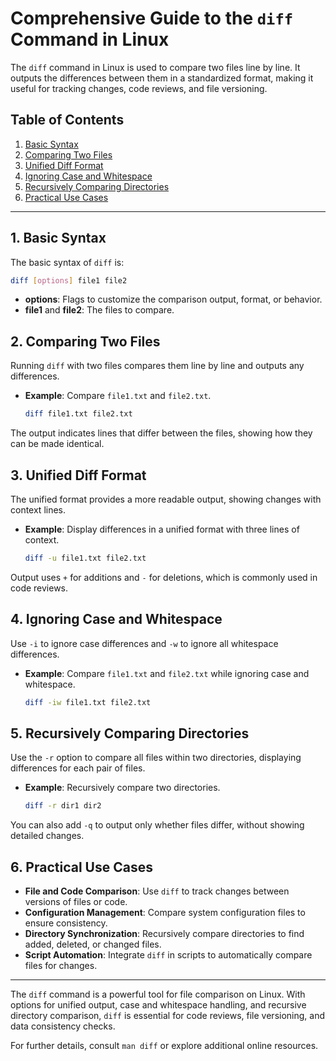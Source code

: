 
# Comprehensive Guide to the `diff` Command in Linux

The `diff` command in Linux is used to compare two files line by line. It outputs the differences between them in a standardized format, making it useful for tracking changes, code reviews, and file versioning.

## Table of Contents
1. [Basic Syntax](#basic-syntax)
2. [Comparing Two Files](#comparing-two-files)
3. [Unified Diff Format](#unified-diff-format)
4. [Ignoring Case and Whitespace](#ignoring-case-and-whitespace)
5. [Recursively Comparing Directories](#recursively-comparing-directories)
6. [Practical Use Cases](#practical-use-cases)

---

## 1. Basic Syntax

The basic syntax of `diff` is:
```bash
diff [options] file1 file2
```
- **options**: Flags to customize the comparison output, format, or behavior.
- **file1** and **file2**: The files to compare.

## 2. Comparing Two Files

Running `diff` with two files compares them line by line and outputs any differences.

- **Example**: Compare `file1.txt` and `file2.txt`.
  ```bash
  diff file1.txt file2.txt
  ```

The output indicates lines that differ between the files, showing how they can be made identical.

## 3. Unified Diff Format

The unified format provides a more readable output, showing changes with context lines.

- **Example**: Display differences in a unified format with three lines of context.
  ```bash
  diff -u file1.txt file2.txt
  ```

Output uses `+` for additions and `-` for deletions, which is commonly used in code reviews.

## 4. Ignoring Case and Whitespace

Use `-i` to ignore case differences and `-w` to ignore all whitespace differences.

- **Example**: Compare `file1.txt` and `file2.txt` while ignoring case and whitespace.
  ```bash
  diff -iw file1.txt file2.txt
  ```

## 5. Recursively Comparing Directories

Use the `-r` option to compare all files within two directories, displaying differences for each pair of files.

- **Example**: Recursively compare two directories.
  ```bash
  diff -r dir1 dir2
  ```

You can also add `-q` to output only whether files differ, without showing detailed changes.

## 6. Practical Use Cases

- **File and Code Comparison**: Use `diff` to track changes between versions of files or code.
- **Configuration Management**: Compare system configuration files to ensure consistency.
- **Directory Synchronization**: Recursively compare directories to find added, deleted, or changed files.
- **Script Automation**: Integrate `diff` in scripts to automatically compare files for changes.

---

The `diff` command is a powerful tool for file comparison on Linux. With options for unified output, case and whitespace handling, and recursive directory comparison, `diff` is essential for code reviews, file versioning, and data consistency checks.

For further details, consult `man diff` or explore additional online resources.
